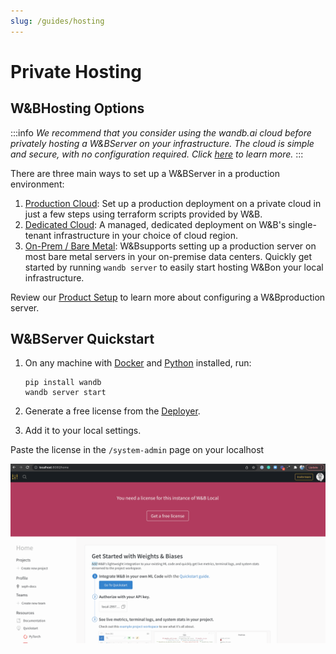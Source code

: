 ```yaml
---
slug: /guides/hosting
---
```


# Private Hosting

## W&BHosting Options

:::info
_We recommend that you consider using the wandb.ai cloud before privately hosting a W&BServer on your infrastructure. The cloud is simple and secure, with no configuration required. Click_ [_here_](https://docs.wandb.ai/quickstart) _to learn more._
:::

There are three main ways to set up a W&BServer in a production environment:

1. [Production Cloud](setup/private-cloud.md): Set up a production deployment on a private cloud in just a few steps using terraform scripts provided by W&B.
2. [Dedicated Cloud](setup/dedicated-cloud.md): A managed, dedicated deployment on W&B's single-tenant infrastructure in your choice of cloud region.
3. [On-Prem / Bare Metal](setup/on-premise-baremetal.md): W&Bsupports setting up a production server on most bare metal servers in your on-premise data centers. Quickly get started by running `wandb server` to easily start hosting W&Bon your local infrastructure.

Review our [Product Setup](setup/) to learn more about configuring a W&Bproduction server.

## W&BServer Quickstart

1.  On any machine with [Docker](https://www.docker.com) and [Python](https://www.python.org) installed, run:

    ```
    pip install wandb
    wandb server start 
    ```
2. Generate a free license from the [Deployer](https://deploy.wandb.ai/).
3. Add it to your local settings.

Paste the license in the `/system-admin` page on your localhost

![Copy your license from Deployer and paste it into your Local settings](../../.gitbook/assets/License.gif)
